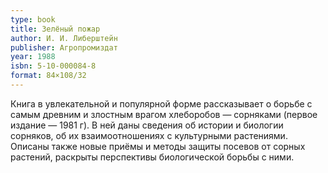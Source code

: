 ```yaml
---
type: book
title: Зелёный пожар
author: И. И. Либерштейн
publisher: Агропромиздат
year: 1988
isbn: 5-10-000084-8
format: 84×108/32
---
```


Книга в увлекательной и популярной форме рассказывает о борьбе с самым древним и злостным врагом хлеборобов — сорняками (первое издание — 1981 г).
В ней даны сведения об истории и биологии сорняков, об их взаимоотношениях с культурными растениями. Описаны также новые приёмы и методы защиты посевов от сорных растений, раскрыты перспективы биологической борьбы с ними.

